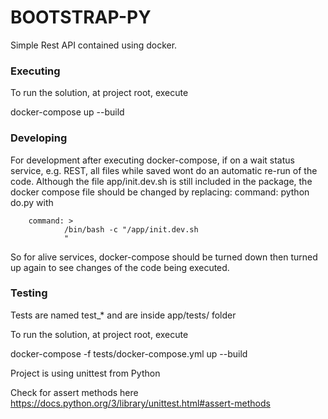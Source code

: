 # BOOTSTRAP-PY #

Simple Rest API contained using docker.


### Executing

To run the solution, at project root, execute 

docker-compose up --build



### Developing

For development after executing docker-compose, if on a wait status service, e.g. REST, all files while saved wont do an automatic re-run of the code.
Although the file app/init.dev.sh is still included in the package, the docker compose file should be changed by replacing: command:  python do.py with

        command: >
                /bin/bash -c "/app/init.dev.sh
                "


So for alive services, docker-compose should be turned down then turned up again to see changes of the code being executed.



### Testing

Tests are named test_* and are inside app/tests/ folder

To run the solution, at project root, execute 

docker-compose -f tests/docker-compose.yml up --build

Project is using unittest from Python

Check for assert methods here https://docs.python.org/3/library/unittest.html#assert-methods





